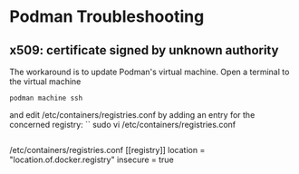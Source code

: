 # Podman Troubleshooting

## x509: certificate signed by unknown authority

The workaround is to update Podman's virtual machine. Open a terminal to the virtual machine
```
podman machine ssh
```
and edit /etc/containers/registries.conf by adding an entry for the concerned registry:
``
sudo vi /etc/containers/registries.conf
```
```
/etc/containers/registries.conf
[[registry]]
location = "location.of.docker.registry"
insecure = true
```
